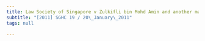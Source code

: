 ```yaml
---
title: Law Society of Singapore v Zulkifli bin Mohd Amin and another matter
subtitle: "[2011] SGHC 19 / 20\_January\_2011"
tags: null

---
```



